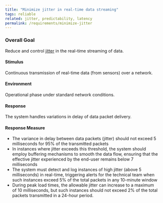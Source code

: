 ```yaml
---
title: "Minimize jitter in real-time data streaming"
tags: reliable
related: jitter, predictability, latency
permalink: /requirements/minimize-jitter
---
```


<div class="quality-requirement" markdown="1">

### Overall Goal
Reduce and control [jitter](/qualities/jitter) in the real-time streaming of data.


#### Stimulus

Continuous transmission of real-time data (from sensors) over a network.

#### Environment

Operational phase under standard network conditions.

#### Response

The system handles variations in delay of data packet delivery.

#### Response Measure

* The variance in delay between data packets (jitter) should not exceed 5 milliseconds for 95% of the transmitted packets
* In instances where jitter exceeds this threshold, the system should employ buffering mechanisms to smooth the data flow, ensuring that the effective jitter experienced by the end-user remains below 7 milliseconds
* The system must detect and log instances of high jitter (above 5 milliseconds) in real-time, triggering alerts for the technical team when such instances exceed 5% of the total packets in any 10-minute window
* During peak load times, the allowable jitter can increase to a maximum of 10 milliseconds, but such instances should not exceed 2% of the total packets transmitted in a 24-hour period.

</div><br>
